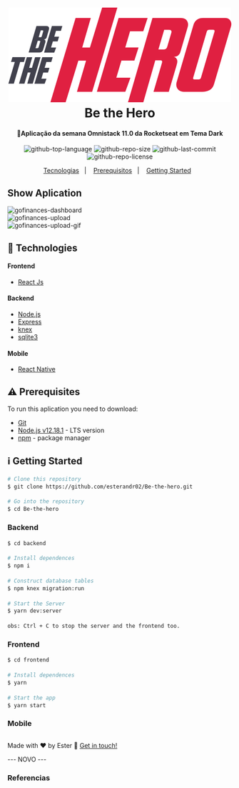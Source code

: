 <h1 align="center">
  <img alt="logo" src="frontend/src/assets/logo.svg"/>
  <br/>
  Be the Hero
</h1>

<h4 align="center">
  🚀️<strong>Aplicação da semana Omnistack 11.0 da Rocketseat em Tema Dark</strong>
</h4>

<p align="center">
  <img alt="github-top-language" src="https://img.shields.io/github/languages/top/esterandr02/Be-the-hero">  
  <img alt="github-repo-size" src="https://img.shields.io/github/repo-size/esterandr02/Be-the-hero?color=red">
  <img alt="github-last-commit" src="https://img.shields.io/github/last-commit/esterandr02/Be-the-hero?color=green">
  <img alt="github-repo-license" src="https://img.shields.io/static/v1?label=license&message=MIT&color=blueviolet">
</p>

<p align="center">
  <a href="#rocket-technologies">Tecnologias</a>&nbsp;&nbsp;&nbsp;|&nbsp;&nbsp;&nbsp;
  <a href="#warning-prerequisites">Prerequisitos</a>&nbsp;&nbsp;&nbsp;|&nbsp;&nbsp;&nbsp;
  <a href="#information_source-getting-started">Getting Started</a>&nbsp;&nbsp;&nbsp;
</p>

## Show Aplication
<img alt="gofinances-dashboard" src=""/>
<br/>
<img alt="gofinances-upload" src=""/>
<br/>
<img alt="gofinances-upload-gif" src=""/>

## :rocket: Technologies

#### Frontend
-  [React Js](https://github.com/facebook/react)

#### Backend
-  [Node.js](https://nodejs.org/en/)
-  [Express](https://expressjs.com/pt-br/)
-  [knex](http://knexjs.org/#Installation-migrations)
-  [sqlite3]()

#### Mobile
-  [React Native](https://github.com/facebook/react-native)

## :warning: Prerequisites

To run this aplication you need to download:
- [Git](https://git-scm.com)
- [Node.js v12.18.1](https://nodejs.org/dist/v12.18.1/node-v12.18.1-linux-x64.tar.xz) - LTS version
- [npm](https://www.npmjs.com/package/npm) - package manager
  
## :information_source: Getting Started

```bash
# Clone this repository
$ git clone https://github.com/esterandr02/Be-the-hero.git

# Go into the repository
$ cd Be-the-hero
```
### Backend

```bash
$ cd backend

# Install dependences
$ npm i

# Construct database tables
$ npm knex migration:run

# Start the Server
$ yarn dev:server

obs: Ctrl + C to stop the server and the frontend too.
```

### Frontend

```bash
$ cd frontend

# Install dependences
$ yarn

# Start the app
$ yarn start
```

### Mobile
```bash

```

Made with ♥ by Ester :wave: [Get in touch!](https://www.linkedin.com/in/ester-albuquerque-3589911a6/)


 --- NOVO ---
  
### Referencias
